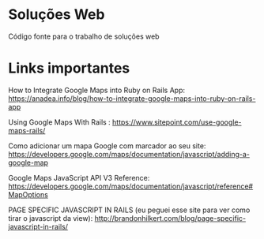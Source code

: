 
# Soluções Web
Código fonte para o trabalho de soluções web 

# Links importantes
How to Integrate Google Maps into Ruby on Rails App: https://anadea.info/blog/how-to-integrate-google-maps-into-ruby-on-rails-app

Using Google Maps With Rails : https://www.sitepoint.com/use-google-maps-rails/

Como adicionar um mapa Google com marcador ao seu site: https://developers.google.com/maps/documentation/javascript/adding-a-google-map

Google Maps JavaScript API V3 Reference: https://developers.google.com/maps/documentation/javascript/reference#MapOptions

PAGE SPECIFIC JAVASCRIPT IN RAILS (eu peguei esse site para ver como tirar o javascript da view): http://brandonhilkert.com/blog/page-specific-javascript-in-rails/

